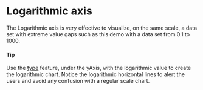 # Logarithmic axis
The Logarithmic axis is very effective to visualize, on the same scale, a data set with extreme value gaps such as this demo with a data set from 0.1 to 1000. 
####  Tip
Use the [type](https://api.highcharts.com/highcharts/yAxis.type) feature, under the yAxis, with the logarithmic value to create the logarithmic chart.
Notice the logarithmic horizontal lines to alert the users and avoid any confusion with a regular scale chart.
